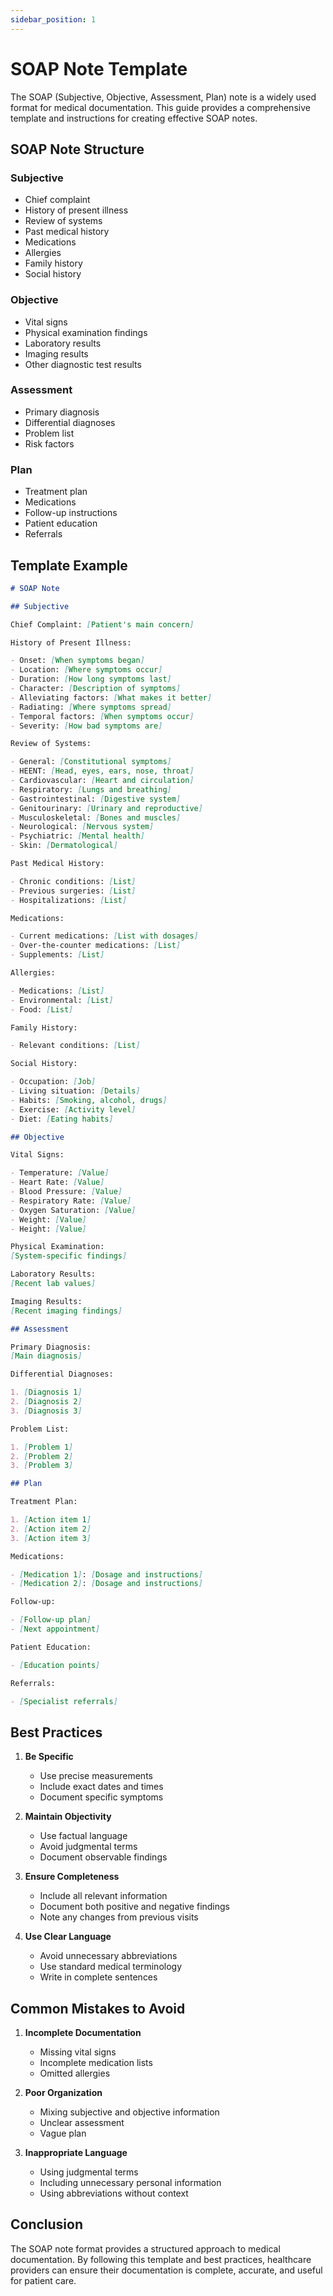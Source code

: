 ```yaml
---
sidebar_position: 1
---
```


# SOAP Note Template

The SOAP (Subjective, Objective, Assessment, Plan) note is a widely used format for medical documentation. This guide provides a comprehensive template and instructions for creating effective SOAP notes.

## SOAP Note Structure

### Subjective

- Chief complaint
- History of present illness
- Review of systems
- Past medical history
- Medications
- Allergies
- Family history
- Social history

### Objective

- Vital signs
- Physical examination findings
- Laboratory results
- Imaging results
- Other diagnostic test results

### Assessment

- Primary diagnosis
- Differential diagnoses
- Problem list
- Risk factors

### Plan

- Treatment plan
- Medications
- Follow-up instructions
- Patient education
- Referrals

## Template Example

```markdown
# SOAP Note

## Subjective

Chief Complaint: [Patient's main concern]

History of Present Illness:

- Onset: [When symptoms began]
- Location: [Where symptoms occur]
- Duration: [How long symptoms last]
- Character: [Description of symptoms]
- Alleviating factors: [What makes it better]
- Radiating: [Where symptoms spread]
- Temporal factors: [When symptoms occur]
- Severity: [How bad symptoms are]

Review of Systems:

- General: [Constitutional symptoms]
- HEENT: [Head, eyes, ears, nose, throat]
- Cardiovascular: [Heart and circulation]
- Respiratory: [Lungs and breathing]
- Gastrointestinal: [Digestive system]
- Genitourinary: [Urinary and reproductive]
- Musculoskeletal: [Bones and muscles]
- Neurological: [Nervous system]
- Psychiatric: [Mental health]
- Skin: [Dermatological]

Past Medical History:

- Chronic conditions: [List]
- Previous surgeries: [List]
- Hospitalizations: [List]

Medications:

- Current medications: [List with dosages]
- Over-the-counter medications: [List]
- Supplements: [List]

Allergies:

- Medications: [List]
- Environmental: [List]
- Food: [List]

Family History:

- Relevant conditions: [List]

Social History:

- Occupation: [Job]
- Living situation: [Details]
- Habits: [Smoking, alcohol, drugs]
- Exercise: [Activity level]
- Diet: [Eating habits]

## Objective

Vital Signs:

- Temperature: [Value]
- Heart Rate: [Value]
- Blood Pressure: [Value]
- Respiratory Rate: [Value]
- Oxygen Saturation: [Value]
- Weight: [Value]
- Height: [Value]

Physical Examination:
[System-specific findings]

Laboratory Results:
[Recent lab values]

Imaging Results:
[Recent imaging findings]

## Assessment

Primary Diagnosis:
[Main diagnosis]

Differential Diagnoses:

1. [Diagnosis 1]
2. [Diagnosis 2]
3. [Diagnosis 3]

Problem List:

1. [Problem 1]
2. [Problem 2]
3. [Problem 3]

## Plan

Treatment Plan:

1. [Action item 1]
2. [Action item 2]
3. [Action item 3]

Medications:

- [Medication 1]: [Dosage and instructions]
- [Medication 2]: [Dosage and instructions]

Follow-up:

- [Follow-up plan]
- [Next appointment]

Patient Education:

- [Education points]

Referrals:

- [Specialist referrals]
```

## Best Practices

1. **Be Specific**

   - Use precise measurements
   - Include exact dates and times
   - Document specific symptoms

2. **Maintain Objectivity**

   - Use factual language
   - Avoid judgmental terms
   - Document observable findings

3. **Ensure Completeness**

   - Include all relevant information
   - Document both positive and negative findings
   - Note any changes from previous visits

4. **Use Clear Language**
   - Avoid unnecessary abbreviations
   - Use standard medical terminology
   - Write in complete sentences

## Common Mistakes to Avoid

1. **Incomplete Documentation**

   - Missing vital signs
   - Incomplete medication lists
   - Omitted allergies

2. **Poor Organization**

   - Mixing subjective and objective information
   - Unclear assessment
   - Vague plan

3. **Inappropriate Language**
   - Using judgmental terms
   - Including unnecessary personal information
   - Using abbreviations without context

## Conclusion

The SOAP note format provides a structured approach to medical documentation. By following this template and best practices, healthcare providers can ensure their documentation is complete, accurate, and useful for patient care.
